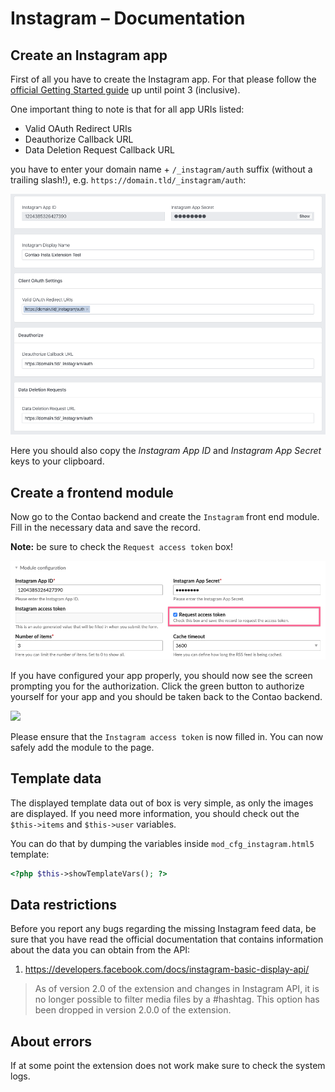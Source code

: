 # Instagram – Documentation

## Create an Instagram app

First of all you have to create the Instagram app. For that please follow the [official Getting Started guide](https://developers.facebook.com/docs/instagram-basic-display-api/getting-started)
up until point 3 (inclusive).

One important thing to note is that for all app URIs listed:

- Valid OAuth Redirect URIs
- Deauthorize Callback URL
- Data Deletion Request Callback URL

you have to enter your domain name + `/_instagram/auth` suffix (without a trailing slash!), e.g. `https://domain.tld/_instagram/auth`: 

![](images/instagram-1.png)

Here you should also copy the *Instagram App ID* and *Instagram App Secret* keys to your clipboard.


## Create a frontend module

Now go to the Contao backend and create the `Instagram` front end module. Fill in the necessary data and save the record.

**Note:** be sure to check the `Request access token` box!

![](images/instagram-2.png)

If you have configured your app properly, you should now see the screen prompting you for the authorization.
Click the green button to authorize yourself for your app and you should be taken back to the Contao backend.

![](images/instagram-3.png)

Please ensure that the `Instagram access token` is now filled in. You can now safely add the module to the page.


## Template data

The displayed template data out of box is very simple, as only the images are displayed. If you need more information,
you should check out the `$this->items` and `$this->user` variables.

You can do that by dumping the variables inside `mod_cfg_instagram.html5` template:

```php
<?php $this->showTemplateVars(); ?>
```


## Data restrictions

Before you report any bugs regarding the missing Instagram feed data, be sure that you have read the official
documentation that contains information about the data you can obtain from the API:

1. https://developers.facebook.com/docs/instagram-basic-display-api/

> As of version 2.0 of the extension and changes in Instagram API, it is no longer possible to filter media files
> by a #hashtag. This option has been dropped in version 2.0.0 of the extension.

## About errors

If at some point the extension does not work make sure to check the system logs.

